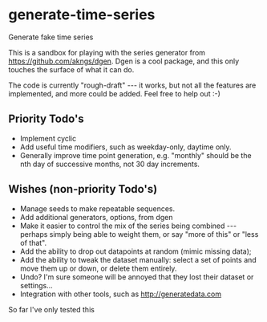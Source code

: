 # generate-time-series

Generate fake time series

This is a sandbox for playing with the series generator from https://github.com/akngs/dgen.  Dgen is a cool package, and this only touches the surface of what it can do.

The code is currently "rough-draft" --- it works, but not all the features are implemented, and more could be added.  Feel free to help out :-)

##  Priority Todo's

* Implement cyclic
* Add useful time modifiers, such as weekday-only, daytime only.
* Generally improve time point generation, e.g. "monthly" should be the nth day of successive months, not 30 day increments.

## Wishes (non-priority Todo's)

* Manage seeds to make repeatable sequences.
* Add additional generators, options, from dgen
* Make it easier to control the mix of the series being combined --- perhaps simply being able to weight them, or say "more of this" or "less of that".
* Add the ability to drop out datapoints at random (mimic missing data);
* Add the ability to tweak the dataset manually: select a set of points and move them up or down, or delete them entirely.
* Undo?  I'm sure someone will be annoyed that they lost their dataset or settings...
* Integration with other tools, such as http://generatedata.com

So far I've only tested this
